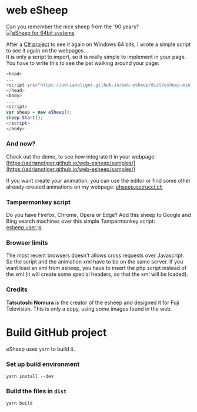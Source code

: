 
# web eSheep
Can you remember the nice sheep from the '90 years?<br />[![eSheep for 64bit systems](https://img.youtube.com/vi/xN90p16tKGE/0.jpg)](https://www.youtube.com/watch?v=xN90p16tKGE)

After a [C# project](https://github.com/Adrianotiger/desktopPet/) to see it again on Windows 64 bits, I wrote a simple script to see it again on the webpages.<br/>
It is only a script to import, so it is really simple to implement in your page. You have to write this to see the pet walking around your page:
```javascript
<head>
...
<script src="https://adrianotiger.github.io/web-esheep/dist/esheep.min.js"></script>
</head>
<body>
...
<script>
var sheep = new eSheep(); 
sheep.Start(); 
</script>
</body>
```


### And now?
Check out the demo, to see how integrate it in your webpage:
[https://adrianotiger.github.io/web-esheep/samples/](https://adrianotiger.github.io/web-esheep/samples/)

If you want create your animation, you can use the editor or find some other already-created animations on my webpage: [ehseep.petrucci.ch](http://esheep.petrucci.ch)

### Tampermonkey script
Do you have Firefox, Chrome, Opera or Edge? Add this sheep to Google and Bing search machines over this simple Tampermonkey script:
[esheep.user.js](https://adrianotiger.github.io/web-esheep/src/esheep.user.js)

### Browser limits
The most recent browsers doesn't allows cross requests over Javascript. So the script and the animation xml have to be on the same server. If you want load an xml from esheep, you have to insert the php script instead of the xml (it will create some special headers, so that the xml will be loaded).

### Credits
**Tatsutoshi Nomura** is the creator of the esheep and designed it for Fuji Television. This is only a copy, using some images found in the web.

# Build GitHub project
eSheep uses `yarn` to build it.  
### Set up build environment  
`yarn install --dev`  
### Build the files in `dist`
`yarn build`
